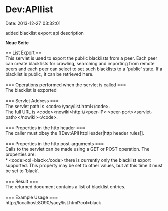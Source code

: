 Dev:APIlist
===========

Date: 2013-12-27 03:32:01

added blacklist export api description

**Neue Seite**

<div>

== List Export ==\
This servlet is used to export the public blacklists from a peer. Each
peer can create blacklists for crawling, searching and importing from
remote peers and each peer can select to set such blacklists to a
\'public\' state. If a blacklist is public, it can be retrieved here.\
\
=== Operations performed when the servlet is called ===\
The blacklist is exported\
\
=== Servlet Address ===\
The servlet path is \<code\>/yacy/list.html\</code\>.\
The full URL is
\<code\>\<nowiki\>http://\<peer-IP\>:\<peer-port\>\<servlet-path\>\</nowiki\>\</code\>.\
\
=== Properties in the http header ===\
The caller must obey the \[\[Dev:APIHttpHeader\|http header rules\]\].\
\
=== Properties in the http post-arguments ===\
Calls to the servlet can be made using a GET or POST operation. The
properties are:\
\* \<code\>col=black\</code\> there is currently only the blacklist
export supported. This property may be set to other values, but at this
time it must be set to \'black\'.\
\
=== Result ===\
The returned document contains a list of blacklist entries.\
\
=== Example Usage ===\
http://localhost:8090/yacy/list.html?col=black

</div>
